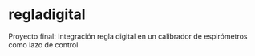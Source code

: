 # regladigital
Proyecto final: Integración regla digital en un calibrador de espirómetros como lazo de control
